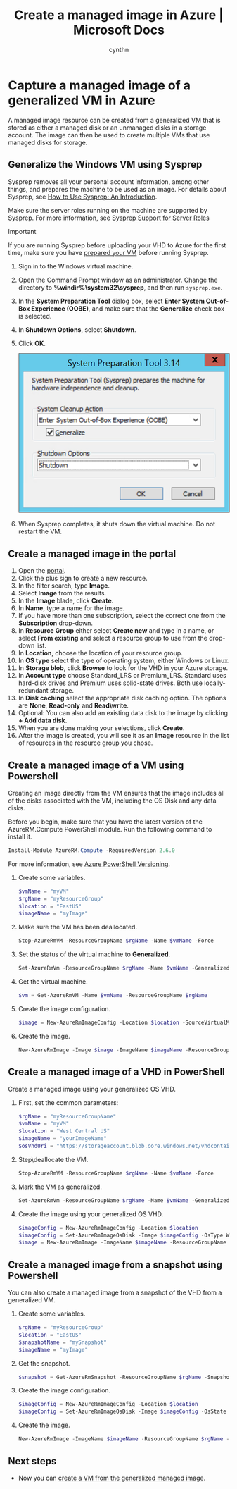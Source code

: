 ﻿---
title: Create a managed image in Azure | Microsoft Docs
description: Create a managed image of a generalized VM or VHD in Azure. Images can be used to create multiple VMs that use managed disks. 
services: virtual-machines-windows
documentationcenter: ''
author: cynthn
manager: timlt
editor: ''
tags: azure-resource-manager

ms.assetid: 
ms.service: virtual-machines-windows
ms.workload: infrastructure-services
ms.tgt_pltfrm: vm-windows
ms.devlang: na
ms.topic: article
ms.date: 02/27/2017
ms.author: cynthn

---
# Capture a managed image of a generalized VM in Azure

A managed image resource can be created from a generalized VM that is stored as either a managed disk or an unmanaged disks in a storage account. The image can then be used to create multiple VMs that use managed disks for storage. 


## Generalize the Windows VM using Sysprep

Sysprep removes all your personal account information, among other things, and prepares the machine to be used as an image. For details about Sysprep, see [How to Use Sysprep: An Introduction](http://technet.microsoft.com/library/bb457073.aspx).

Make sure the server roles running on the machine are supported by Sysprep. For more information, see [Sysprep Support for Server Roles](https://msdn.microsoft.com/windows/hardware/commercialize/manufacture/desktop/sysprep-support-for-server-roles)

> [!IMPORTANT]
> If you are running Sysprep before uploading your VHD to Azure for the first time, make sure you have [prepared your VM](prepare-for-upload-vhd-image.md?toc=%2fazure%2fvirtual-machines%2fwindows%2ftoc.json) before running Sysprep. 
> 
> 

1. Sign in to the Windows virtual machine.
2. Open the Command Prompt window as an administrator. Change the directory to **%windir%\system32\sysprep**, and then run `sysprep.exe`.
3. In the **System Preparation Tool** dialog box, select **Enter System Out-of-Box Experience (OOBE)**, and make sure that the **Generalize** check box is selected.
4. In **Shutdown Options**, select **Shutdown**.
5. Click **OK**.
   
    ![Start Sysprep](./media/upload-generalized-managed/sysprepgeneral.png)
6. When Sysprep completes, it shuts down the virtual machine. Do not restart the VM.


## Create a managed image in the portal 

1. Open the [portal](https://portal.azure.com).
2. Click the plus sign to create a new resource.
3. In the filter search, type **Image**.
4. Select **Image** from the results.
5. In the **Image** blade, click **Create**.
6. In **Name**, type a name for the image.
7. If you have more than one subscription, select the correct one from the **Subscription** drop-down.
7. In **Resource Group** either select **Create new** and type in a name, or select **From existing** and select a resource group to use from the drop-down list.
8. In **Location**, choose the location of your resource group.
9. In **OS type** select the type of operating system, either Windows or Linux.
11. In **Storage blob**, click **Browse** to look for the VHD in your Azure storage.
12. In **Account type** choose Standard_LRS or Premium_LRS. Standard uses hard-disk drives and Premium uses solid-state drives. Both use locally-redundant storage.
13. In **Disk caching** select the appropriate disk caching option. The options are **None**, **Read-only** and **Read\write**.
14. Optional: You can also add an existing data disk to the image by clicking **+ Add data disk**.  
15. When you are done making your selections, click **Create**.
16. After the image is created, you will see it as an **Image** resource in the list of resources in the resource group you chose.



## Create a managed image of a VM using Powershell

Creating an image directly from the VM ensures that the image includes all of the disks associated with the VM, including the OS Disk and any data disks.


Before you begin, make sure that you have the latest version of the AzureRM.Compute PowerShell module. Run the following command to install it.

```powershell
Install-Module AzureRM.Compute -RequiredVersion 2.6.0
```
For more information, see [Azure PowerShell Versioning](/powershell/azure/overview).


1. Create some variables. 
    ```powershell
	$vmName = "myVM"
	$rgName = "myResourceGroup"
	$location = "EastUS"
	$imageName = "myImage"
	```
2. Make sure the VM has been deallocated.

    ```powershell
	Stop-AzureRmVM -ResourceGroupName $rgName -Name $vmName -Force
	```
	
3. Set the status of the virtual machine to **Generalized**. 
   
    ```powershell
    Set-AzureRmVm -ResourceGroupName $rgName -Name $vmName -Generalized
	```
	
4. Get the virtual machine. 

    ```powershell
	$vm = Get-AzureRmVM -Name $vmName -ResourceGroupName $rgName
	```

5. Create the image configuration.

    ```powershell
	$image = New-AzureRmImageConfig -Location $location -SourceVirtualMachineId $vm.ID 
	```
6. Create the image.

    ```powershell
    New-AzureRmImage -Image $image -ImageName $imageName -ResourceGroupName $rgName
    ```	



## Create a managed image of a VHD in PowerShell

Create a managed image using your generalized OS VHD.


1.  First, set the common parameters:

    ```powershell
	$rgName = "myResourceGroupName"
	$vmName = "myVM"
	$location = "West Central US" 
	$imageName = "yourImageName"
	$osVhdUri = "https://storageaccount.blob.core.windows.net/vhdcontainer/osdisk.vhd"
    ```
2. Step\deallocate the VM.

    ```powershell
	Stop-AzureRmVM -ResourceGroupName $rgName -Name $vmName -Force
	```
	
3. Mark the VM as generalized.

    ```powershell
	Set-AzureRmVm -ResourceGroupName $rgName -Name $vmName -Generalized	
	```
4.  Create the image using your generalized OS VHD.

    ```powershell
	$imageConfig = New-AzureRmImageConfig -Location $location
	$imageConfig = Set-AzureRmImageOsDisk -Image $imageConfig -OsType Windows -OsState Generalized -BlobUri $osVhdUri
	$image = New-AzureRmImage -ImageName $imageName -ResourceGroupName $rgName -Image $imageConfig
    ```


## Create a managed image from a snapshot using Powershell

You can also create a managed image from a snapshot of the VHD from a generalized VM.

	
1. Create some variables. 

    ```powershell
	$rgName = "myResourceGroup"
	$location = "EastUS"
	$snapshotName = "mySnapshot"
	$imageName = "myImage"
	```

2. Get the snapshot.

   ```powershell
   $snapshot = Get-AzureRmSnapshot -ResourceGroupName $rgName -SnapshotName $snapshotName
   ```
   
3. Create the image configuration.

    ```powershell
	$imageConfig = New-AzureRmImageConfig -Location $location
	$imageConfig = Set-AzureRmImageOsDisk -Image $imageConfig -OsState Generalized -OsType Windows -SnapshotId $snapshot.Id
	```
4. Create the image.

    ```powershell
    New-AzureRmImage -ImageName $imageName -ResourceGroupName $rgName -Image $imageConfig
    ```	
	

## Next steps
- Now you can [create a VM from the generalized managed image](create-vm-generalized-managed.md?toc=%2fazure%2fvirtual-machines%2fwindows%2ftoc.json).	

